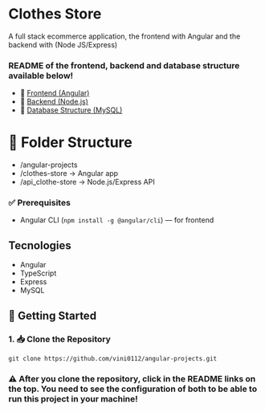 # Clothes Store
 
A full stack ecommerce application, the frontend with Angular and the backend with (Node JS/Express)

### README of the frontend, backend and database structure available below!
- 🔗 [Frontend (Angular)](./clothes-store/README.md)
- 🔗 [Backend (Node.js)](./api_clothe-store/README.md)
- 🔗 [Database Structure (MySQL)](./api_clothe-store//src/app/database/README.md)

# 📁 Folder Structure
- /angular-projects
- /clothes-store → Angular app
- /api_clothe-store → Node.js/Express API

### ✅ Prerequisites
- Angular CLI (`npm install -g @angular/cli`) — for frontend

## Tecnologies
- Angular
- TypeScript
- Express
- MySQL
  
## 🚀 Getting Started
### 1. 📥 Clone the Repository 
  ```
  git clone https://github.com/vini0112/angular-projects.git
  ```
### ⚠️ After you clone the repository, click in the README links on the top. You need to see the configuration of both to be able to run this project in your machine!

    
  
